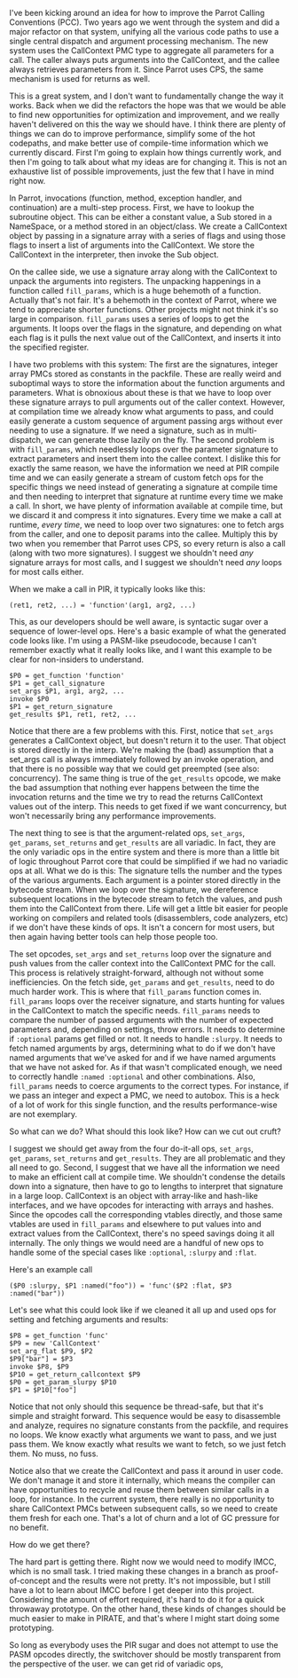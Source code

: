 I've been kicking around an idea for how to improve the Parrot Calling
Conventions (PCC). Two years ago we went through the system and did a major
refactor on that system, unifying all the various code paths to use a single
central dispatch and argument processing mechanism. The new system uses the
CallContext PMC type to aggregate all parameters for a call. The caller always
puts arguments into the CallContext, and the callee always retrieves
parameters from it. Since Parrot uses CPS, the same mechanism is used for
returns as well.

This is a great system, and I don't want to fundamentally change the way it
works. Back when we did the refactors the hope was that we would be able to
find new opportunities for optimization and improvement, and we really haven't
delivered on this the way we should have. I think there are plenty of things
we can do to improve performance, simplify some of the hot codepaths, and make
better use of compile-time information which we currently discard. First
I'm going to explain how things currently work, and then I'm going to talk
about what my ideas are for changing it. This is not an exhaustive list of
possible improvements, just the few that I have in mind right now.

In Parrot, invocations (function, method, exception handler, and continuation)
are a multi-step process. First, we have to lookup the subroutine object. This
can be either a constant value, a Sub stored in a NameSpace, or a method
stored in an object/class. We create a CallContext object by passing in a
signature array with a series of flags and using those flags to insert a list
of arguments into the CallContext. We store the CallContext in the
interpreter, then invoke the Sub object.

On the callee side, we use a signature array along with the CallContext to
unpack the arguments into registers. The unpacking happenings in a function
called `fill_params`, which is a huge behemoth of a function. Actually that's
not fair. It's a behemoth in the context of Parrot, where we tend to
appreciate shorter functions. Other projects might not think it's so large in
comparison. `fill_params` uses a series of loops to get the arguments. It
loops over the flags in the signature, and depending on what each flag is it
pulls the next value out of the CallContext, and inserts it into the specified
register.

I have two problems with this system: The first are the signatures, integer
array PMCs stored as constants in the packfile. These are really weird and
suboptimal ways to store the information about the function arguments and
parameters. What is obnoxious about these is that we have to loop over these
signature arrays to pull arguments out of the caller context. However, at
compilation time we already know what arguments to pass, and could easily
generate a custom sequence of argument passing args without ever needing to
use a signature. If we need a signature, such as in multi-dispatch, we can
generate those lazily on the fly. The second problem is with `fill_params`,
which needlessly loops over the parameter signature to extract parameters and
insert them into the callee context. I dislike this for exactly the same
reason, we have the information we need at PIR compile time and we can easily
generate a stream of custom fetch ops for the specific things we need instead
of generating a signature at compile time and then needing to interpret that
signature at runtime every time we make a call. In short, we have plenty of
information available at compile time, but we discard it and compress it into
signatures. Every time we make a call at runtime, *every time*, we need to
loop over two signatures: one to fetch args from the caller, and one to
deposit params into the callee. Multiply this by two when you remember that
Parrot uses CPS, so every return is also a call (along with two more
signatures). I suggest we shouldn't need *any* signature arrays for most
calls, and I suggest we shouldn't need *any* loops for most calls either.

When we make a call in PIR, it typically looks like this:

    (ret1, ret2, ...) = 'function'(arg1, arg2, ...)

This, as our developers should be well aware, is syntactic sugar over a
sequence of lower-level ops. Here's a basic example of what the generated
code looks like. I'm using a PASM-like pseudocode, because I can't remember
exactly what it really looks like, and I want this example to be clear for
non-insiders to understand.

    $P0 = get_function 'function'
    $P1 = get_call_signature
    set_args $P1, arg1, arg2, ...
    invoke $P0
    $P1 = get_return_signature
    get_results $P1, ret1, ret2, ...

Notice that there are a few problems with this. First, notice that `set_args`
generates a CallContext object, but doesn't return it to the user. That object
is stored directly in the interp. We're making the (bad) assumption that a
set_args call is always immediately followed by an invoke operation, and that
there is no possible way that we could get preempted (see also: concurrency).
The same thing is true of the `get_results` opcode, we make the bad assumption
that nothing ever happens between the time the invocation returns and the time
we try to read the returns CallContext values out of the interp. This needs
to get fixed if we want concurrency, but won't necessarily bring any
performance improvements.

The next thing to see is that the argument-related ops, `set_args`,
`get_params`, `set_returns` and `get_results` are all variadic. In fact, they
are the only variadic ops in the entire system and there is more than a little
bit of logic throughout Parrot core that could be simplified if we had no
variadic ops at all. What we do is this: The signature tells the number and
the types of the various arguments. Each argument is a pointer stored directly
in the bytecode stream. When we loop over the signature, we dereference
subsequent locations in the bytecode stream to fetch the values, and push
them into the CallContext from there. Life will get a little bit easier for
people working on compilers and related tools (disassemblers, code analyzers,
etc) if we don't have these kinds of ops. It isn't a concern for most users,
but then again having better tools can help those people too.

The set opcodes, `set_args` and `set_returns` loop over the signature and
push values from the caller context into the CallContext PMC for the call.
This process is relatively straight-forward, although not without some
inefficiencies. On the fetch side, `get_params` and `get_results`, need to
do much harder work. This is where that `fill_params` function comes in.
`fill_params` loops over the receiver signature, and starts hunting for
values in the CallContext to match the specific needs. `fill_params` needs
to compare the number of passed arguments with the number of expected
parameters and, depending on settings, throw errors. It needs to determine
if `:optional` params get filled or not. It needs to handle `:slurpy`. It
needs to fetch named arguments by args, determining what to do if we don't
have named arguments that we've asked for and if we have named arguments that
we have not asked for. As if that wasn't complicated enough, we need to
correctly handle `:named :optional` and other combinations. Also,
`fill_params` needs to coerce arguments to the correct types. For instance,
if we pass an integer and expect a PMC, we need to autobox. This is a heck of
a lot of work for this single function, and the results performance-wise are
not exemplary.

So what can we do? What should this look like? How can we cut out cruft?

I suggest we should get away from the four do-it-all ops, `set_args`,
`get_params`, `set_returns` and `get_results`. They are all problematic and
they all need to go. Second, I suggest that we have all the information we
need to make an efficient call at compile time. We shouldn't condense the
details down into a signature, then have to go to lengths to interpret that
signature in a large loop. CallContext is an object with array-like and
hash-like interfaces, and we have opcodes for interacting with arrays and
hashes. Since the opcodes call the corresponding vtables directly, and those
same vtables are used in `fill_params` and elsewhere to put values into and
extract values from the CallContext, there's no speed savings doing it all
internally. The only things we would need are a handful of new ops to handle
some of the special cases like `:optional`, `:slurpy` and `:flat`.

Here's an example call

    ($P0 :slurpy, $P1 :named("foo")) = 'func'($P2 :flat, $P3 :named("bar"))

Let's see what this could look like if we cleaned it all up and used ops
for setting and fetching arguments and results:

    $P8 = get_function 'func'
    $P9 = new 'CallContext'
    set_arg_flat $P9, $P2
    $P9["bar"] = $P3
    invoke $P8, $P9
    $P10 = get_return_callcontext $P9
    $P0 = get_param_slurpy $P10
    $P1 = $P10["foo"]

Notice that not only should this sequence be thread-safe, but that it's simple
and straight forward. This sequence would be easy to disassemble and analyze,
requires no signature constants from the packfile, and requires no loops. We
know exactly what arguments we want to pass, and we just pass them. We know
exactly what results we want to fetch, so we just fetch them. No muss, no
fuss.

Notice also that we create the CallContext and pass it around in user code.
We don't manage it and store it internally, which means the compiler can have
opportunities to recycle and reuse them between similar calls in a loop, for
instance. In the current system, there really is no opportunity to share
CallContext PMCs between subsequent calls, so we need to create them fresh
for each one. That's a lot of churn and a lot of GC pressure for no benefit.

How do we get there?

The hard part is getting there. Right now we would need to modify IMCC, which
is no small task. I tried making these changes in a branch as proof-of-concept
and the results were not pretty. It's not impossible, but I still have a lot
to learn about IMCC before I get deeper into this project. Considering the
amount of effort required, it's hard to do it for a quick throwaway prototype.
On the other hand, these kinds of changes should be much easier to make in
PIRATE, and that's where I might start doing some prototyping.

So long as everybody uses the PIR sugar and does not attempt to use the PASM
opcodes directly, the switchover should be mostly transparent from the
perspective of the user.
we can get rid of variadic ops,


